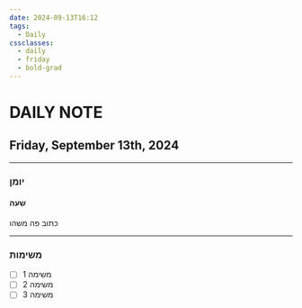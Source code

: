 ```yaml
---
date: 2024-09-13T16:12
tags:
  - Daily
cssclasses:
  - daily
  - friday
  - bold-grad
---
```

# DAILY NOTE
## Friday, September 13th, 2024
***
### יומן
#### שעה
כתוב פה משהו
***
### משימות
- [ ] משימה 1
- [ ] משימה 2
- [ ] משימה 3